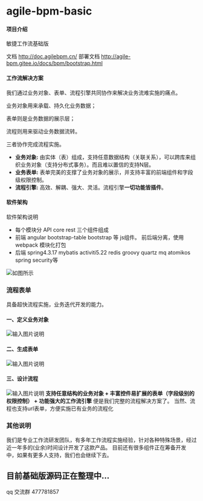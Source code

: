 # agile-bpm-basic

#### 项目介绍
敏捷工作流基础版

文档 http://doc.agilebpm.cn/
部署文档 http://agile-bpm.gitee.io/docs/bpm/bootstrap.html

#### 工作流解决方案
我们通过业务对象、表单、流程引擎共同协作来解决业务流难实施的痛点。

业务对象用来承载、持久化业务数据；

表单则是业务数据的展示层；

流程则用来驱动业务数据流转。

三者协作完成流程实施。

 > 
- **业务对象:**  由实体（表）组成，支持任意数据结构（关联关系），可以跨库来组织业务对象（支持分布式事务）。而且难以置信的支持N层。
- **业务表单:**  表单完美的支撑了业务对象的展示，并支持丰富的前端组件和字段级权限控制。
- **流程引擎:**  高效、解耦、强大、灵活。流程引擎**一切功能皆插件**。

#### 软件架构
软件架构说明
- 每个模块分 API core rest 三个组件组成
- 前端 angular bootstrap-table bootstrap 等 js组件。 前后端分离，使用webpack 模块化打包
- 后端 spring4.3.17 mybatis  activiti5.22 redis groovy quartz mq atomikos spring security等


![如图所示](https://gitee.com/uploads/images/2018/0525/230104_41370bb1_1861740.png "屏幕截图.png")


### 流程表单

具备超快流程实施，业务迭代开发的能力。

#### 一、定义业务对象
![输入图片说明](https://gitee.com/uploads/images/2018/0606/011446_bf2fbd84_1861740.png "屏幕截图.png")
#### 二、生成表单
![输入图片说明](https://gitee.com/uploads/images/2018/0606/011930_df63251f_1861740.png "屏幕截图.png")
#### 三、设计流程
![输入图片说明](https://gitee.com/uploads/images/2018/0525/231459_95401bef_1861740.png "屏幕截图.png")
**支持任意结构的业务对象 + 丰富控件易扩展的表单（字段级别的权限控制）  + 功能强大的工作流引擎** 便是我们完整的流程解决方案了。
当然、流程也支持url表单，方便实施已有业务的流程化

### 其他说明
我们是专业工作流研发团队，有多年工作流程实施经验，针对各种特殊场景，经过近一年多的(业余)时间设计开发了这款产品。
目前还有很多组件正在筹备开发中，如果有更多人支持，我们也会继续下去。

## 目前基础版源码正在整理中...
qq 交流群 477781857